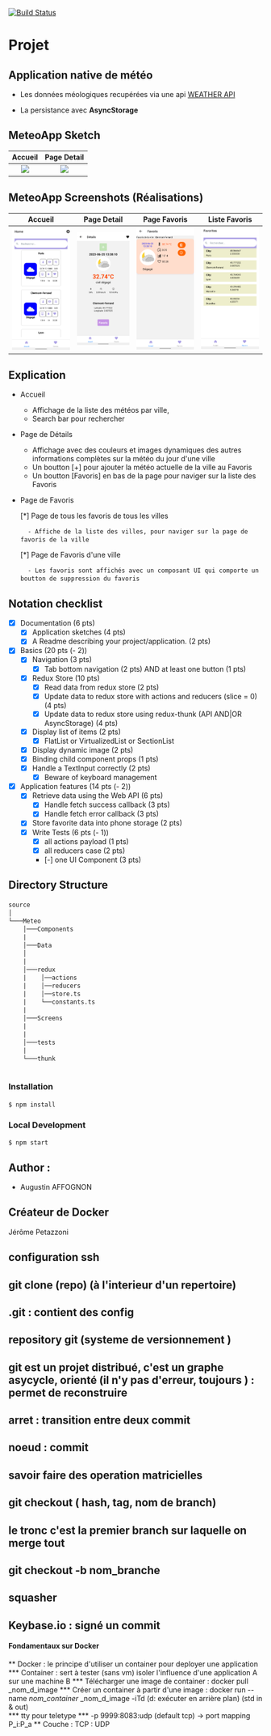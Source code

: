 [![Build Status](https://codefirst.iut.uca.fr/api/badges/augustin.affognon/MeteoApp/status.svg)](https://codefirst.iut.uca.fr/augustin.affognon/MeteoApp)

# Projet
<h2>Application native de météo </h2>

* Les données méologiques recupérées via une api <a href="https://iut-weather-api.azurewebsites.net/swagger-ui/"> WEATHER API</a>

* La persistance avec <b>AsyncStorage</b>

## MeteoApp Sketch
  Accueil                 |   Page Detail                
:-------------------------:|:-------------------------:
<img size=500 src="https://share.balsamiq.com/c/o1Hmu5p1qDXA4mbhw136Zk.png" />   |<img size=500 src="https://share.balsamiq.com/c/68xffMTdJcTdx9QhRhqPDh.png" />  


## MeteoApp Screenshots (Réalisations)
  Accueil                 |   Page Detail      |  Page Favoris                 | Liste Favoris                
:-------------------------:|:-------------------------:|:-------------------------:|:-------------------------:
<img size=500 src="Documentation/images/home.png" />   |<img size=500 src="Documentation/images/detail.png" />  | <img size=500 src="Documentation/images/favorite.png" />  | <img size=500 src="Documentation/images/favorites.png" />  

## Explication

*  Accueil
    - Affichage de la liste des météos par ville,
    - Search bar pour rechercher

* Page de Détails
    - Affichage avec des couleurs et images dynamiques des autres informations complètes sur la météo du jour d'une ville
    - Un boutton [+] pour ajouter la météo actuelle de la ville au Favoris
    - Un boutton [Favoris] en bas de la page pour naviger sur la liste des Favoris

* Page de Favoris

    [*] Page de tous les favoris de tous les villes

        - Affiche de la liste des villes, pour naviger sur la page de favoris de la ville

    [*] Page de Favoris d'une ville
    
        - Les favoris sont affichés avec un composant UI qui comporte un boutton de suppression du favoris


## Notation checklist

* [x] Documentation (6 pts)
    - [x] Application sketches (4 pts)
    - [x] A Readme describing your project/application. (2 pts)
* [x] Basics (20 pts (- 2))
    - [x] Navigation (3 pts)
        + [x] Tab bottom navigation (2 pts) AND at least one button (1 pts)
    - [x] Redux Store (10 pts)
        + [x] Read data from redux store (2 pts)
        + [x] Update data to redux store with actions and reducers (slice = 0) (4 pts)
        + [x] Update data to redux store using redux-thunk (API AND|OR AsyncStorage) (4 pts)
    - [x] Display list of items (2 pts)
        + [x] FlatList or VirtualizedList or SectionList
    - [x] Display dynamic image (2 pts)
    - [x] Binding child component props (1 pts)
    - [x] Handle a TextInput correctly (2 pts)
        + [x] Beware of keyboard management
* [x] Application features (14 pts (- 2))
    - [x] Retrieve data using the Web API (6 pts)
        + [x] Handle fetch success callback (3 pts)
        + [x] Handle fetch error callback (3 pts)
    - [x] Store favorite data into phone storage (2 pts)
    - [x] Write Tests (6 pts (- 1))
        + [x] all actions payload (1 pts)
        + [x] all reducers case (2 pts)
        + [-] one UI Component (3 pts)

## Directory Structure
```
source
│  
└───Meteo
    │───Components
    |    
    │───Data
    │      
    |   
    │───redux
    |    │──actions
    |    │──reducers
    |    │──store.ts
    |    └──constants.ts
    |
    │───Screens
    |
    |       
    │───tests
    |    
    └───thunk
         
```
### Installation

```
$ npm install
```

### Local Development

```
$ npm start
```

## Author : 

* <a >Augustin AFFOGNON</a>


## Créateur de Docker
Jérôme Petazzoni


## configuration ssh 
## git clone (repo) (à l'interieur d'un repertoire)
## .git : contient des config
## repository git (systeme de versionnement ) 
## git est un projet distribué, c'est un graphe asycycle,  orienté  (il n'y pas d'erreur, toujours ) : permet de reconstruire
## arret : transition entre deux commit
## noeud : commit
## savoir faire des operation matricielles
## git checkout ( hash, tag, nom de branch)
## le tronc c'est la premier branch sur laquelle on merge tout
## git checkout -b nom_branche
## squasher 
## Keybase.io : signé un commit



#### Fondamentaux sur Docker
 ** Docker : le principe d'utiliser un container pour deployer une application
     *** Container : sert à tester (sans vm) isoler l'influence d'une application A sur une machine B
     *** Télécharger une image de container : docker pull _nom_d_image
     *** Créer un container à partir d'une image : docker run --name _nom_container_  _nom_d_image -iTd (d: exécuter en arrière plan) (std in & out)  
     *** tty pour teletype 
     *** -p 9999:8083:udp (default tcp) -> port mapping P_i:P_a 
	** Couche : TCP : UDP



